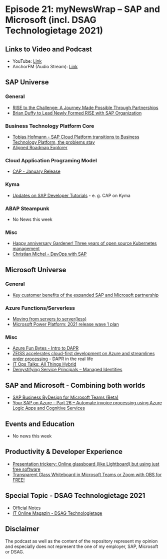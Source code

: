 # Episode 21: myNewsWrap – SAP and Microsoft (incl. DSAG Technologietage 2021)

## Links to Video and Podcast

* YouTube: [Link](https://youtu.be/9t9Wtk2mq5g)
* AnchorFM (Audio Stream): [Link](https://anchor.fm/christian-lechner/episodes/myNewsWrap--SAP-and-Microsoft-Episode-21-incl--DSAG-Technologietage-2021-epvifk)

## SAP Universe

### General

* [RISE to the Challenge: A Journey Made Possible Through Partnerships](https://news.sap.com/2021/01/rise-with-sap-journey-possible-through-partnerships/)
* [Brian Duffy to Lead Newly Formed RISE with SAP Organization](https://news.sap.com/2021/02/brian-duffy-rise-with-sap-organization/)

### Business Technology Platform Core

* [Tobias Hofmann - SAP Cloud Platform transitions to Business Technology Platform, the problems stay](https://www.itsfullofstars.de/?p=6854)
* [Aligned Roadmap Explorer](https://roadmaps.sap.com/board?PRODUCT=42F2E964FAAF1EDA9FF753E17F3000E5&range=CURRENT-LAST#Q1%202021)

### Cloud Application Programing Model

* [CAP - January Release](https://cap.cloud.sap/docs/releases/jan21)

### Kyma

* [Updates on SAP Developer Tutorials](https://twitter.com/IwonaHahn/status/1356263218658889728) - e. g. CAP on Kyma

### ABAP Steampunk

* No News this week

### Misc

* [Happy anniversary Gardener! Three years of open source Kubernetes management](https://gardener.cloud/blog/2021-01/01/)
* [Christian Michel - DevOps with SAP](https://podcast.opensap.info/close-the-gap/2021/02/02/devops-fur-sap/)

## Microsoft Universe

### General

* [Key customer benefits of the expanded SAP and Microsoft partnership](https://azure.microsoft.com/de-de/blog/key-customer-benefits-of-the-expanded-sap-and-microsoft-partnership/)

### Azure Functions/Serverless

* [Moving from servers to server(less)](https://devblogs.microsoft.com/startups/serverless-akari/)
* [Microsoft Power Platform: 2021 release wave 1 plan](https://docs.microsoft.com/en-us/power-platform-release-plan/2021wave1/?_lrsc=e1b02cb2-2c2f-49aa-8260-2564bd79584e)

### Misc

* [Azure Fun Bytes - Intro to DAPR](https://dev.to/azure/azurefunbytes-episode-29-intro-to-daprdev-with-mfussell-cak)
* [ZEISS accelerates cloud-first development on Azure and streamlines order processing](https://customers.microsoft.com/en-us/story/1336089737047375040-zeiss-accelerates-cloud-first-development-on-azure-and-streamlines-order-processing) - DAPR in the real life
* [IT Ops Talks: All Things Hybrid](https://www.youtube.com/playlist?list=PLjt5SKzX1iI8k8_I80quMWgeNdSGyXzaF)
* [Demystifying Service Principals – Managed Identities](https://devblogs.microsoft.com/devops/demystifying-service-principals-managed-identities/?WT.mc_id=devops-10986-abewan)

## SAP and Microsoft - Combining both worlds

* [SAP Business ByDesign for Microsoft Teams (Beta)](https://blogs.sap.com/2021/02/03/sap-business-bydesign-for-microsoft-teams-beta/)
* [Your SAP on Azure – Part 26 – Automate invoice processing using Azure Logic Apps and Cognitive Services](https://blogs.sap.com/2021/02/03/your-sap-on-azure-part-26-automate-invoice-processing-using-azure-logic-apps-and-cognitive-services/)

## Events and Education

* No news this week

## Productivity & Developer Experience

* [Presentation trickery: Online glassboard (like Lightboard) but using just free software](http://blogs.lobsterpot.com.au/2021/01/30/presentation-trickery-online-glassboard-like-lightboard-but-using-just-free-software/)
* [Transparent Glass Whiteboard in Microsoft Teams or Zoom with OBS for FREE!](https://youtu.be/-oaikJCR6ec)

## Special Topic - DSAG Technologietage 2021

* [Official Notes](https://www.dsag.de/pressreleases/differenzierungsfaktor-cloud)
* [IT Online Magazin - DSAG Technologietage](https://it-onlinemagazin.de/dsag-fordert-vorlagen-und-migrationspfade-fuer-datengetriebene-unternehmen/)

## Disclaimer

The podcast as well as the content of the repository represent my opinion and especially does not represent the one of my employer, SAP, Microsoft or DSAG.